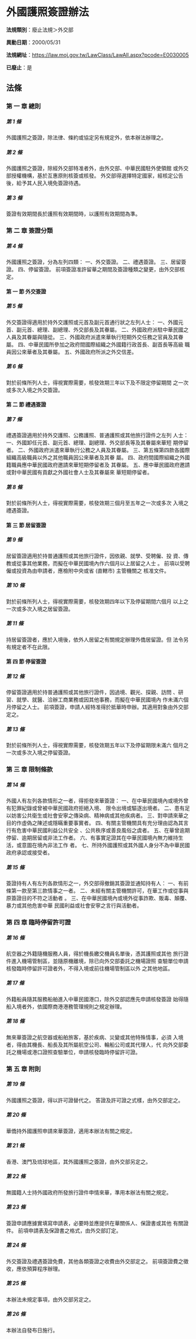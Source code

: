 # 外國護照簽證辦法

**法規類別**：廢止法規＞外交部

**異動日期**：2000/05/31  

**法規網址**：https://law.moj.gov.tw/LawClass/LawAll.aspx?pcode=E0030005

**已廢止**：是



## 法條
### 第 一 章 總則

##### 第 1 條
外國護照之簽證，除法律、條約或協定另有規定外，依本辦法辦理之。

##### 第 2 條
外國護照之簽證，除經外交部特准者外，由外交部、中華民國駐外使領館
或外交部授權機構，基於互惠原則核簽或核發。
外交部得選擇特定國家，經核定公告後，給予其人民入境免簽證待遇。

##### 第 3 條
簽證有效期間長於護照有效期間時，以護照有效期間為準。

### 第 二 章 簽證分類

##### 第 4 條
外國護照之簽證，分為左列四類：
一、外交簽證。
二、禮遇簽證。
三、居留簽證。
四、停留簽證。
前項簽證准許留華之期間及簽證種類之變更，由外交部核定。


#### 第 一 節 外交簽證

##### 第 5 條
外交簽證得適用於持外交護照或元首及副元首通行狀之左列人士：
一、外國元首、副元首、總理、副總理、外交部長及其眷屬。
二、外國政府派駐中華民國之人員及其眷屬與隨從。
三、外國政府派遣來華執行短期外交任務之官員及其眷屬。
四、中華民國所參加之政府間國際組織之外國籍行政首長、副首長等高級
    職員因公來華者及其眷屬。
五、外國政府所派之外交信差。


##### 第 6 條
對於前條所列人士，得視實際需要，核發效期三年以下及不限定停留期間
之一次或多次入境之外交簽證。

#### 第 二 節 禮遇簽證

##### 第 7 條
禮遇簽證適用於持外交護照、公務護照、普通護照或其他旅行證件之左列
人士：
一、外國卸任元首、副元首、總理、副總理、外交部長等及其眷屬來華短
    期停留者。
二、外國政府派遣來華執行公務之人員及其眷屬。
三、第五條第四款各國際組織高級職員以外之其他職員因公來華者及其眷
    屬。
四、政府間國際組織之外國籍職員應中華民國政府邀請來華短期停留者及
    其眷屬。
五、應中華民國政府邀請或對中華民國有貢獻之外國社會人士及其眷屬來
    華短期停留者。


##### 第 8 條
對於前條所列人士，得視實際需要，核發效期三個月至五年之一次或多次
入境之禮遇簽證。

#### 第 三 節 居留簽證

##### 第 9 條
居留簽證適用於持普通護照或其他旅行證件，因依親、就學、受聘僱、投
資、傳教或從事其他業務，而擬在中華民國境內作六個月以上居留之人士
。
前項以受聘僱或投資為由申請者，應檢附中央或省 (直轄市) 主管機關之
核准文件。

##### 第 10 條
對於前條所列人士，得視實際需要，核發效期四年以下及停留期間六個月
以上之一次或多次入境之居留簽證。

##### 第 11 條
持居留簽證者，應於入境後，依外人居留之有關規定辦理外僑居留證。但
法令另有規定者不在此限。

#### 第 四 節 停留簽證

##### 第 12 條
停留簽證適用於持普通護照或其他旅行證件，因過境、觀光、探親、訪問
、研習、就學、就醫、洽辦工商業務或因其他事務，而擬在中華民國境內
作未滿六個月停留之人士。
前項簽證，申請人經特准得於抵華時申辦。其適用對象由外交部定之。

##### 第 13 條
對於前條所列人士，得視實際需要，核發效期五年以下及停留期限未滿六
個月之一次或多次入境之停留簽證。

### 第 三 章 限制條款

##### 第 14 條
外國人有左列各款情形之一者，得拒發來華簽證：
一、在中華民國境內或境外曾有犯罪紀錄或曾被中華民國政府拒絕入境、
    限令出境或驅逐出境者。
二、患有足以妨害公共衛生或社會安寧之傳染病、精神病或其他疾病者。
三、對申請來華之目的作虛偽之陳述或隱瞞重要事實者。
四、有關主管機關具有充分理由認為其言行有危害中華民國利益公共安全
    、公共秩序或善良風俗之虞者。
五、在華曾逾期停留、逾期居留或非法工作者。
六、有事實足證其在中華民國境內無力維持生活，或意圖在境內非法工作
    者。
七、所持外國護照或其外國人身分不為中華民國政府承認或接受者。


##### 第 15 條
簽證持有人有左列各款情形之一，外交部得撤銷其簽證並通知持有人：
一、有前條第一款至第三款情事之一者。
二、未經有關主管機關許可，在華工作或從事與原簽證目的不符之活動者
    。
三、在中華民國境內或境外從事詐欺、販毒、顛覆、暴力或其他危害中華
    民國利益或社會安寧之言行與活動者。


### 第 四 章 臨時停留許可證

##### 第 16 條
航空器之外籍隨機服務人員，得於機長繳交機員名單後，憑其護照或其他
旅行證件進入機場管制區，並隨原機離境，除已向外交部委託之機場證照
查驗單位申請核發臨時停留許可證者外，不得入境或前往機場管制區以外
之其他地區。

##### 第 17 條
外籍船員隨其服務船舶進入中華民國港口，除外交部認應先申請核發簽證
始得隨船入境者外，依國際商港港務管理規則之規定辦理。

##### 第 18 條
無來華簽證之航空器或船舶旅客，基於疾病、災變或其他特殊情事，必須
入境者，得由其機長、船長及其所屬航空公司、輪船公司或其代理人，代
向外交部委託之機場或港口證照查驗單位，申請核發臨時停留許可證。

### 第 五 章 附則

##### 第 19 條
外國護照之簽證，得以許可證替代之。
答證及許可證之式樣，由外交部定之。

##### 第 20 條
華僑持外國護照申請來華簽證，適用本辦法有關之規定。

##### 第 21 條
香港、澳門及琉球地區，其外國護照之簽證，由外交部另定之。

##### 第 22 條
無國籍人士持外國政府所發旅行證件申情來華，準用本辦法有關之規定。

##### 第 23 條
簽證申請應據實填寫申請表，必要時並應提供在華關係人、保證書或其他
有關證件。
前項申請表及保證書之格式，由外交部訂定。

##### 第 24 條
外交簽證及禮遇簽證免費，其他各類簽證之收費由外交部定之。
前項簽證費之徵收，應依預算程序辦理。

##### 第 25 條
本辦法未規定事項，由外交部另定之。

##### 第 26 條
本辦法自發布日施行。


